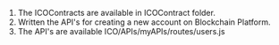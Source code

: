 1. The ICOContracts are available in ICOContract folder.
2. Written the API's for creating a new account on Blockchain Platform.
3. The API's are available ICO/APIs/myAPIs/routes/users.js
